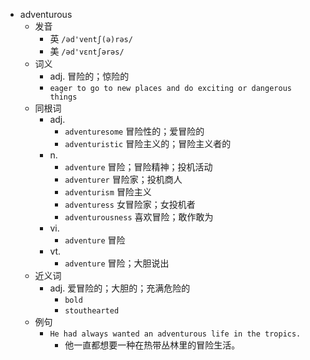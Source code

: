 - adventurous
  - 发音
    - 英 `/əd'ventʃ(ə)rəs/`
    - 美 `/əd'vɛntʃərəs/`
  - 词义
    - adj. 冒险的；惊险的
    - `eager to go to new places and do exciting or dangerous things`
  - 同根词
    - adj.
      - `adventuresome` 冒险性的；爱冒险的
      - `adventuristic` 冒险主义的；冒险主义者的
    - n.
      - `adventure` 冒险；冒险精神；投机活动
      - `adventurer` 冒险家；投机商人
      - `adventurism` 冒险主义
      - `adventuress` 女冒险家；女投机者
      - `adventurousness` 喜欢冒险；敢作敢为
    - vi.
      - `adventure` 冒险
    - vt.
      - `adventure` 冒险；大胆说出
  - 近义词
    - adj. 爱冒险的；大胆的；充满危险的
      - `bold`
      - `stouthearted`
  - 例句
    - `He had always wanted an adventurous life in the tropics.`
      - 他一直都想要一种在热带丛林里的冒险生活。

